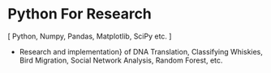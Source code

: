 # Python For Research
[ Python, Numpy, Pandas, Matplotlib, SciPy etc. ]
- Research and implementation} of DNA Translation, Classifying Whiskies, Bird Migration, Social Network Analysis, Random Forest, etc.